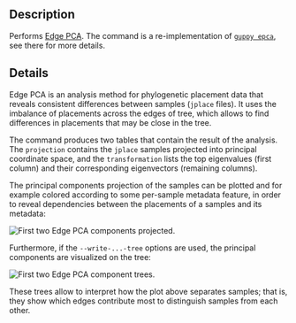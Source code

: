 ## Description

Performs [Edge PCA](http://journals.plos.org/plosone/article?id=10.1371/journal.pone.0056859). The command is a re-implementation of [`guppy epca`](http://matsen.github.io/pplacer/generated_rst/guppy_epca.html), see there for more details.

## Details

Edge PCA is an analysis method for phylogenetic placement data that reveals consistent differences between samples (`jplace` files). It uses the imbalance of placements across the edges of tree, which allows to find differences in placements that may be close in the tree.

The command produces two tables that contain the result of the analysis. The `projection` contains the `jplace` samples projected into principal coordinate space, and the `transformation` lists the top eigenvalues (first column) and their corresponding eigenvectors (remaining columns).

The principal components projection of the samples can be plotted and for example colored according to some per-sample metadata feature, in order to reveal dependencies between the placements of a samples and its metadata:

![First two Edge PCA components projected.](https://github.com/lczech/gappa/blob/master/doc/png/analyze_edgepca_plot.png?raw=true)

Furthermore, if the `--write-...-tree` options are used, the principal components are visualized on the tree:

![First two Edge PCA component trees.](https://github.com/lczech/gappa/blob/master/doc/png/analyze_edgepca_trees.png?raw=true)

These trees allow to interpret how the plot above separates samples; that is, they show which edges contribute most to distinguish samples from each other.
